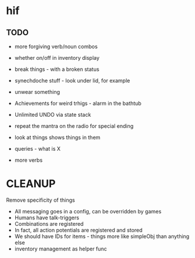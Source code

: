 # hif

## TODO
- more forgiving verb/noun combos
- whether on/off in inventory display
- break things - with a broken status
- synechdoche stuff - look under lid, for example

- unwear something
- Achievements for weird trhigs - alarm in the bathtub
- Unlimited UNDO via state stack
- repeat the mantra on the radio for special ending
- look at things shows things in them
- queries - what is X
- more verbs


CLEANUP
=======
Remove specificity of things
- All messaging goes in a config, can be overridden by games
- Humans have talk-triggers
- Combinations are registered
- In fact, all action potentials are registered and stored
- We should have IDs for items - things more like simpleObj than anything else
- inventory management as helper func
